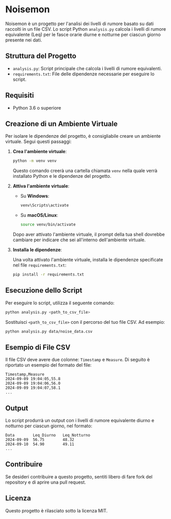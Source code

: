 # Noisemon

Noisemon è un progetto per l'analisi dei livelli di rumore basato su dati raccolti in un file CSV. Lo script Python `analysis.py` calcola i livelli di rumore equivalente (Leq) per le fasce orarie diurne e notturne per ciascun giorno presente nei dati.

## Struttura del Progetto

- `analysis.py`: Script principale che calcola i livelli di rumore equivalenti.
- `requirements.txt`: File delle dipendenze necessarie per eseguire lo script.

## Requisiti

- Python 3.6 o superiore

## Creazione di un Ambiente Virtuale

Per isolare le dipendenze del progetto, è consigliabile creare un ambiente virtuale. Segui questi passaggi:

1. **Crea l'ambiente virtuale**:
   
   ```bash
   python -m venv venv
   ```

   Questo comando creerà una cartella chiamata `venv` nella quale verrà installato Python e le dipendenze del progetto.

2. **Attiva l'ambiente virtuale**:

   - Su **Windows**:

     ```bash
     venv\Scripts\activate
     ```

   - Su **macOS/Linux**:

     ```bash
     source venv/bin/activate
     ```

   Dopo aver attivato l'ambiente virtuale, il prompt della tua shell dovrebbe cambiare per indicare che sei all'interno dell'ambiente virtuale.

3. **Installa le dipendenze**:

   Una volta attivato l'ambiente virtuale, installa le dipendenze specificate nel file `requirements.txt`:

   ```bash
   pip install -r requirements.txt
   ```

## Esecuzione dello Script

Per eseguire lo script, utilizza il seguente comando:

```bash
python analysis.py <path_to_csv_file>
```

Sostituisci `<path_to_csv_file>` con il percorso del tuo file CSV. Ad esempio:

```bash
python analysis.py data/noise_data.csv
```

## Esempio di File CSV

Il file CSV deve avere due colonne: `Timestamp` e `Measure`. Di seguito è riportato un esempio del formato del file:

```
Timestamp,Measure
2024-09-09 19:04:05,55.8
2024-09-09 19:04:06,56.0
2024-09-09 19:04:07,58.1
...
```

## Output

Lo script produrrà un output con i livelli di rumore equivalente diurno e notturno per ciascun giorno, nel formato:

```
Data        Leq_Diurno   Leq_Notturno
2024-09-09  56.75        48.32
2024-09-10  54.90        49.11
...
```

## Contribuire

Se desideri contribuire a questo progetto, sentiti libero di fare fork del repository e di aprire una pull request.

## Licenza

Questo progetto è rilasciato sotto la licenza MIT.

